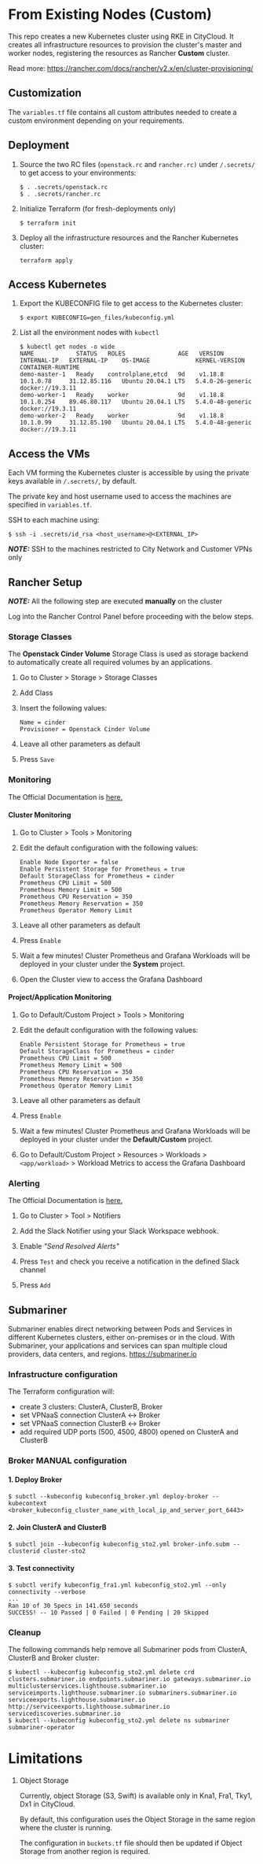 # From Existing Nodes (Custom)

This repo creates a new Kubernetes cluster using RKE in CityCloud.
It creates all infrastructure resources to provision the cluster's master and worker nodes, registering the resources as Rancher **Custom** cluster.

Read more: https://rancher.com/docs/rancher/v2.x/en/cluster-provisioning/

## Customization
The `variables.tf` file contains all custom attributes needed to create a custom environment depending on your
requirements.

## Deployment

1. Source the two RC files (`openstack.rc` and `rancher.rc)` under `/.secrets/` to get access to your environments:
    ```
    $ . .secrets/openstack.rc
    $ . .secrets/rancher.rc
    ```

2. Initialize Terraform (for fresh-deployments only)
    ```
    $ terraform init
    ```   
3. Deploy all the infrastructure resources and the Rancher Kubernetes cluster:
    ```
    terraform apply
    ```
   
## Access Kubernetes

1. Export the KUBECONFIG file to get access to the Kubernetes cluster:
    ```
    $ export KUBECONFIG=gen_files/kubeconfig.yml
    ```

2. List all the environment nodes with `kubectl`
    ```
    $ kubectl get nodes -o wide
    NAME            STATUS   ROLES               AGE   VERSION   INTERNAL-IP   EXTERNAL-IP    OS-IMAGE             KERNEL-VERSION     CONTAINER-RUNTIME
    demo-master-1   Ready    controlplane,etcd   9d    v1.18.8   10.1.0.78     31.12.85.116   Ubuntu 20.04.1 LTS   5.4.0-26-generic   docker://19.3.11
    demo-worker-1   Ready    worker              9d    v1.18.8   10.1.0.254    89.46.80.117   Ubuntu 20.04.1 LTS   5.4.0-48-generic   docker://19.3.11
    demo-worker-2   Ready    worker              9d    v1.18.8   10.1.0.99     31.12.85.190   Ubuntu 20.04.1 LTS   5.4.0-48-generic   docker://19.3.11
    ```

## Access the VMs

Each VM forming the Kubernetes cluster is accessible by using the private keys available in `/.secrets/`, by default.

The private key and host username used to access the machines are specified in `variables.tf`.

SSH to each machine using:
```
$ ssh -i .secrets/id_rsa <host_username>@<EXTERNAL_IP>
```

**_NOTE:_** SSH to the machines restricted to City Network and Customer VPNs only

## Rancher Setup

**_NOTE:_** All the following step are executed **manually** on the cluster

Log into the Rancher Control Panel before proceeding with the below steps.

### Storage Classes

The **Openstack Cinder Volume** Storage Class is used as storage backend to automatically create all required volumes by an applications.

1. Go to Cluster > Storage > Storage Classes

2. Add Class

3. Insert the following values:
    ```
    Name = cinder
    Provisioner = Openstack Cinder Volume
    ```
4. Leave all other parameters as default

5. Press `Save`

### Monitoring 
The Official Documentation is [here.](https://rancher.com/docs/rancher/v2.x/en/monitoring-alerting/)

#### Cluster Monitoring
1. Go to Cluster > Tools > Monitoring 

2. Edit the default configuration with the following values:
    ```
    Enable Node Exporter = false
    Enable Persistent Storage for Prometheus = true
    Default StorageClass for Prometheus = cinder
    Prometheus CPU Limit = 500
    Prometheus Memory Limit = 500
    Prometheus CPU Reservation = 350
    Prometheus Memory Reservation = 350
    Prometheus Operator Memory Limit
    ```
3. Leave all other parameters as default 

4. Press `Enable`

5. Wait a few minutes! Cluster Prometheus and Grafana Workloads will be deployed in your cluster under the **System** project.

6. Open the Cluster view to access the Grafana Dashboard
 
#### Project/Application Monitoring

1. Go to Default/Custom Project > Tools > Monitoring 

2. Edit the default configuration with the following values:
    ```
    Enable Persistent Storage for Prometheus = true
    Default StorageClass for Prometheus = cinder
    Prometheus CPU Limit = 500
    Prometheus Memory Limit = 500
    Prometheus CPU Reservation = 350
    Prometheus Memory Reservation = 350
    Prometheus Operator Memory Limit
    ```
3. Leave all other parameters as default

4. Press `Enable`

5. Wait a few minutes! Cluster Prometheus and Grafana Workloads will be deployed in your cluster under the **Default/Custom** project.

6. Go to Default/Custom Project > Resources > Workloads > `<app/workload>` > Workload Metrics to access the Grafana Dashboard

### Alerting
The Official Documentation is [here.](https://rancher.com/docs/rancher/v2.x/en/monitoring-alerting/)

1. Go to Cluster > Tool > Notifiers

2. Add the Slack Notifier using your Slack Workspace webhook.

3. Enable _"Send Resolved Alerts"_

4. Press `Test` and check you receive a notification in the defined Slack channel

5. Press `Add`

## Submariner
Submariner enables direct networking between Pods and Services in different Kubernetes clusters, either on-premises or in the cloud. 
With Submariner, your applications and services can span multiple cloud providers, data centers, and regions. 
https://submariner.io

### Infrastructure configuration

The Terraform configuration will:

- create 3 clusters: ClusterA, ClusterB, Broker
- set VPNaaS connection ClusterA ↔ Broker
- set VPNaaS connection ClusterB ↔ Broker
- add required UDP ports (500, 4500, 4800) opened on ClusterA and ClusterB

### Broker MANUAL configuration

#### 1. Deploy Broker 
   ```
   $ subctl --kubeconfig kubeconfig_broker.yml deploy-broker --kubecontext <broker_kubeconfig_cluster_name_with_local_ip_and_server_port_6443>
   ```
#### 2. Join ClusterA and ClusterB
   ```
   $ subctl join --kubeconfig kubeconfig_sto2.yml broker-info.subm --clusterid cluster-sto2
   ```
#### 3. Test connectivity
   ```
   $ subctl verify kubeconfig_fra1.yml kubeconfig_sto2.yml --only connectivity --verbose
   ...
   Ran 10 of 30 Specs in 141.650 seconds
   SUCCESS! -- 10 Passed | 0 Failed | 0 Pending | 20 Skipped
   ```
   
### Cleanup
The following commands help remove all Submariner pods from ClusterA, ClusterB and Broker cluster:
   ```
   $ kubectl --kubeconfig kubeconfig_sto2.yml delete crd clusters.submariner.io endpoints.submariner.io gateways.submariner.io multiclusterservices.lighthouse.submariner.io serviceimports.lighthouse.submariner.io submariners.submariner.io serviceexports.lighthouse.submariner.io http://serviceexports.lighthouse.submariner.io servicediscoveries.submariner.io
   $ kubectl --kubeconfig kubeconfig_sto2.yml delete ns submariner submariner-operator
   ```

# Limitations

1. Object Storage 
   
   Currently, object Storage (S3, Swift) is available only in Kna1, Fra1, Tky1, Dx1 in CityCloud. 
   
   By default, this configuration uses the Object Storage in the same region where the cluster is running. 
   
   The configuration in `buckets.tf` file should then be updated if Object Storage from another region is required.
